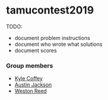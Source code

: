 # tamucontest2019

TODO:
- document problem instructions
- document who wrote what solutions
- document scores

### Group members
- [Kyle Coffey](https://github.com/oncontentstop)
- [Austin Jackson](https://github.com/au5ton)
- [Weston Reed](https://github.com/westonreed)
